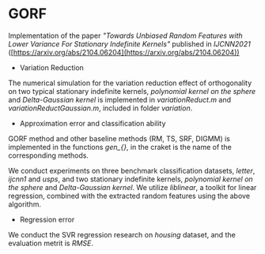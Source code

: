# GORF

Implementation of the paper *"Towards Unbiased Random Features with Lower Variance For Stationary Indefinite Kernels"* published in *IJCNN2021* 
([https://arxiv.org/abs/2104.06204](https://arxiv.org/abs/2104.06204))

- Variation Reduction

The numerical simulation for the variation reduction effect of orthogonality on two typical stationary indefinite kernels, *polynomial kernel on the sphere* and *Delta-Gaussian kernel* is implemented in *variationReduct.m* and *variationReductGaussian.m*, included in folder *variation*.

- Approximation error and classification ability

GORF method and other baseline methods (RM, TS, SRF, DIGMM) is implemented in the functions *gen_{}*, in the craket is the name of the corresponding methods.

We conduct experiments on three benchmark classification datasets, *letter*, *ijcnn1* and *usps*, and two stationary indefinite kernels, *polynomial kernel on the sphere* and *Delta-Gaussian kernel*. We utilize *liblinear*, a toolkit for linear regression, combined with the extracted random features using the above algorithm.

- Regression error

We conduct the SVR regression research on *housing* dataset, and the evaluation metrit is *RMSE*.
